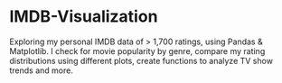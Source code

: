 # IMDB-Visualization
Exploring my personal IMDB data of > 1,700 ratings, using Pandas &amp; Matplotlib.
I check for movie popularity by genre, compare my rating distributions using different plots, create functions to analyze TV show trends and more.

